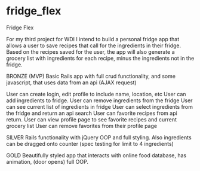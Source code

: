# fridge_flex

Fridge Flex

For my third project for WDI I intend to build a personal fridge app that allows a user to save recipes that call for the ingredients in their fridge.
Based on the recipes saved for the user, the app will also generate a grocery list with ingredients for each recipe, minus the ingredients not in the fridge. 


BRONZE (MVP)
	Basic Rails app with full crud functionality, and some javascript, that uses data from an api (AJAX request)

User can create login, edit profile to include name, location, etc
User can add ingredients to fridge.
User can remove ingredients from the fridge
User can see current list of ingredients in fridge 
User can select ingredients from the fridge and return an api search
User can favorite recipes from api return.
User can view profile page to see favorite recipes and current grocery list
User can remove favorites from their profile page 

SILVER 
	Rails functionality with jQuery OOP and full styling. Also ingredients can be dragged onto counter (spec testing for limit to 4 ingredients)

GOLD 
	Beautifully styled app that interacts with online food database, has animation, (door opens) full OOP. 
